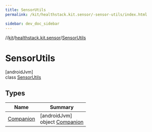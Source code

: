 ```yaml
---
title: SensorUtils
permalink: /kit/healthstack.kit.sensor/-sensor-utils/index.html

sidebar: dev_doc_sidebar
---
```

//[kit](../../../kit.html)/[healthstack.kit.sensor](../index.html)/[SensorUtils](index.html)



# SensorUtils



[androidJvm]\
class [SensorUtils](index.html)



## Types


| Name | Summary |
|---|---|
| [Companion](-companion/index.html) | [androidJvm]<br>object [Companion](-companion/index.html) |

